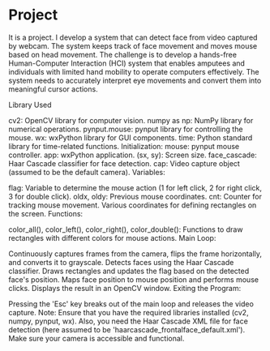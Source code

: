 # Project

It is a project. I develop a system that can detect face from video captured by webcam. The system keeps track of face movement and moves mouse based on head movement. The challenge is to develop a hands-free Human-Computer Interaction (HCI) system that enables amputees and individuals with limited hand mobility to operate computers effectively. The system needs to accurately interpret eye movements and convert them into meaningful cursor actions.

Library Used

cv2: OpenCV library for computer vision. numpy as np: NumPy library for numerical operations. pynput.mouse: pynput library for controlling the mouse. wx: wxPython library for GUI components. time: Python standard library for time-related functions. Initialization: mouse: pynput mouse controller. app: wxPython application. (sx, sy): Screen size. face_cascade: Haar Cascade classifier for face detection. cap: Video capture object (assumed to be the default camera). Variables:

flag: Variable to determine the mouse action (1 for left click, 2 for right click, 3 for double click). oldx, oldy: Previous mouse coordinates. cnt: Counter for tracking mouse movement. Various coordinates for defining rectangles on the screen. Functions:

color_all(), color_left(), color_right(), color_double(): Functions to draw rectangles with different colors for mouse actions. Main Loop:

Continuously captures frames from the camera, flips the frame horizontally, and converts it to grayscale. Detects faces using the Haar Cascade classifier. Draws rectangles and updates the flag based on the detected face's position. Maps face position to mouse position and performs mouse clicks. Displays the result in an OpenCV window. Exiting the Program:

Pressing the 'Esc' key breaks out of the main loop and releases the video capture. Note: Ensure that you have the required libraries installed (cv2, numpy, pynput, wx). Also, you need the Haar Cascade XML file for face detection (here assumed to be 'haarcascade_frontalface_default.xml'). Make sure your camera is accessible and functional.
